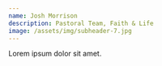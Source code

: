 ```yaml
---
name: Josh Morrison
description: Pastoral Team, Faith & Life
image: /assets/img/subheader-7.jpg
---
```


Lorem ipsum dolor sit amet.